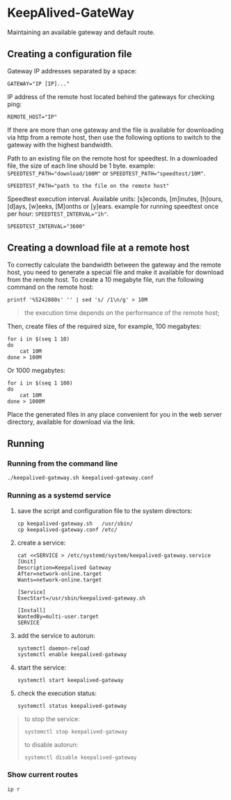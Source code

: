 # KeepAlived-GateWay

Maintaining an available gateway and default route.

## Creating a configuration file

Gateway IP addresses separated by a space:

```shell
GATEWAY="IP [IP]..."
```

IP address of the remote host located behind the gateways for checking ping:

```shell
REMOTE_HOST="IP"
```

If there are more than one gateway and the file is available for downloading via http from a remote host, then use the following options to switch to the gateway with the highest bandwidth.

Path to an existing file on the remote host for speedtest.
In a downloaded file, the size of each line should be 1 byte.
example: `SPEEDTEST_PATH="download/100M"` or `SPEEDTEST_PATH="speedtest/10M"`.

```shell
SPEEDTEST_PATH="path to the file on the remote host"
```

Speedtest execution interval.
Available units: [s]econds, [m]inutes, [h]ours, [d]ays, [w]eeks, [M]onths or [y]ears.
example for running speedtest once per hour: `SPEEDTEST_INTERVAL="1h"`.

```shell
SPEEDTEST_INTERVAL="3600"
```

## Creating a download file at a remote host

To correctly calculate the bandwidth between the gateway and the remote host, you need to generate a special file and make it available for download from the remote host.
To create a 10 megabyte file, run the following command on the remote host:

```shell
printf '%5242880s' '' | sed 's/ /1\n/g' > 10M
```
> the execution time depends on the performance of the remote host;

Then, create files of the required size, for example, 100 megabytes:

```shell
for i in $(seq 1 10)
do
    cat 10M
done > 100M
```

Or 1000 megabytes:
```shell
for i in $(seq 1 100)
do
    cat 10M
done > 1000M
```

Place the generated files in any place convenient for you in the web server directory, available for download via the link.

## Running

### Running from the command line

```shell
./keepalived-gateway.sh keepalived-gateway.conf
```

### Running as a systemd service

1. save the script and configuration file to the system directors:

   ```shell
   cp keepalived-gateway.sh   /usr/sbin/
   cp keepalived-gateway.conf /etc/
   ```

2. create a service:

   ```shell
   cat <<SERVICE > /etc/systemd/system/keepalived-gateway.service
   [Unit]
   Description=Keepalived Gateway
   After=network-online.target
   Wants=network-online.target

   [Service]
   ExecStart=/usr/sbin/keepalived-gateway.sh

   [Install]
   WantedBy=multi-user.target
   SERVICE
   ```

3. add the service to autorun:

   ```shell
   systemctl daemon-reload
   systemctl enable keepalived-gateway
   ```

4. start the service:

   ```shell
   systemctl start keepalived-gateway
   ```

5. check the execution status:

   ```shell
   systemctl status keepalived-gateway
   ```

> to stop the service:
> ```shell
> systemctl stop keepalived-gateway
> ```
>
> to disable autorun:
> ```shell
> systemctl disable keepalived-gateway
> ```

### Show current routes

```shell
ip r
```
